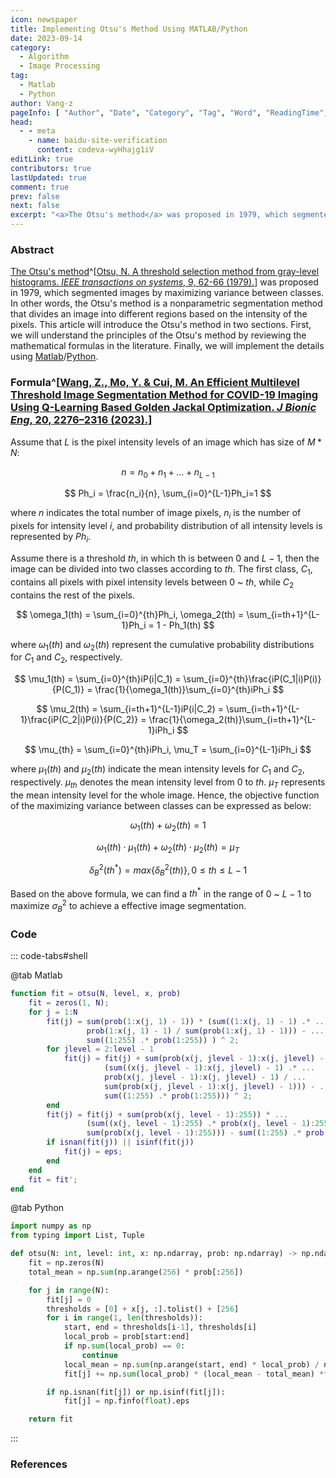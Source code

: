 ```yaml
---
icon: newspaper
title: Implementing Otsu's Method Using MATLAB/Python
date: 2023-09-14
category:
  - Algorithm
  - Image Processing
tag:
  - Matlab
  - Python
author: Vang-z
pageInfo: [ "Author", "Date", "Category", "Tag", "Word", "ReadingTime", "PageView" ]
head:
  - - meta
    - name: baidu-site-verification
      content: codeva-wyHhajg1iV
editLink: true
contributors: true
lastUpdated: true
comment: true
prev: false
next: false
excerpt: "<a>The Otsu's method</a> was proposed in 1979, which segmented images by maximizing variance between classes. In other words, <a>the Otsu's method</a> is a nonparametric segmentation method that divides an image into different regions based on the intensity of the pixels. This article will introduce <a>the Otsu's method</a> in two sections. First, we will understand the principles of <a>the Otsu's method</a> by reviewing the mathematical formulas in the literature. Finally, we will implement the details using <a>Matlab</a>/<a>Python</a>."
---
```


### Abstract

[The Otsu's method](https://cw.fel.cvut.cz/b201/_media/courses/a6m33bio/otsu.pdf)^[[Otsu, N. A threshold selection method from gray-level histograms. *IEEE transactions on systems*, 9, 62-66 (1979).](https://cw.fel.cvut.cz/b201/_media/courses/a6m33bio/otsu.pdf)] was proposed in 1979, which segmented images by maximizing variance between classes. In other words, <a>the Otsu's method</a> is a nonparametric segmentation method that divides an image into different regions based on the intensity of the pixels. This article will introduce <a>the Otsu's method</a> in two sections. First, we will understand the principles of <a>the Otsu's method</a> by reviewing the mathematical formulas in the literature. Finally, we will implement the details using [Matlab](https://matlab.mathworks.com)/[Python](https://python.org).

### Formula^[[Wang, Z., Mo, Y. & Cui, M. An Efficient Multilevel Threshold Image Segmentation Method for COVID-19 Imaging Using Q-Learning Based Golden Jackal Optimization. *J Bionic Eng*, 20, 2276–2316 (2023).](https://doi.org/10.1007/s42235-023-00391-5)]

Assume that $L$ is the pixel intensity levels of an image which has size of $M * N$:

$$
n = n_0 + n_1 + ... + n_{L-1}
$$

$$
Ph_i = \frac{n_i}{n}, \sum_{i=0}^{L-1}Ph_i=1
$$

where $n$ indicates the total number of image pixels, $n_i$ is the number of pixels for intensity level $i$, and probability distribution of all intensity levels is represented by $Ph_i$.

Assume there is a threshold $th$, in which th is between $0$ and $L-1$, then the image can be divided into two classes according to $th$. The first class, $C_1$, contains all pixels with pixel intensity levels between $0$ ~ $th$, while $C_2$ contains the rest of the pixels.

$$
\omega_1(th) = \sum_{i=0}^{th}Ph_i, \omega_2(th) = \sum_{i=th+1}^{L-1}Ph_i = 1 - Ph_1(th)
$$

where $\omega_1(th)$ and $\omega_2(th)$ represent the cumulative probability distributions for $C_1$ and $C_2$, respectively.

$$
\mu_1(th) = \sum_{i=0}^{th}iP(i|C_1) = \sum_{i=0}^{th}\frac{iP(C_1|i)P(i)}{P(C_1)} = \frac{1}{\omega_1(th)}\sum_{i=0}^{th}iPh_i
$$

$$
\mu_2(th) = \sum_{i=th+1}^{L-1}iP(i|C_2) = \sum_{i=th+1}^{L-1}\frac{iP(C_2|i)P(i)}{P(C_2)} = \frac{1}{\omega_2(th)}\sum_{i=th+1}^{L-1}iPh_i
$$

$$
\mu_{th} = \sum_{i=0}^{th}iPh_i, \mu_T = \sum_{i=0}^{L-1}iPh_i
$$

where $\mu_1(th)$ and $\mu_2(th)$ indicate the mean intensity levels for $C_1$ and $C_2$, respectively. $\mu_{th}$ denotes the mean intensity level from $0$ to $th$. $\mu_T$ represents the mean intensity level for the whole image. Hence, the objective function of the maximizing variance between classes can be expressed as below:

$$
\omega_1(th) + \omega_2(th) = 1
$$

$$
\omega_1(th) \cdot \mu_1(th) + \omega_2(th) \cdot \mu_2(th) = \mu_T
$$

$$
\delta_B^2(th^*) = max\{\delta_B^2(th)\}, 0 \leq th \leq L-1
$$

Based on the above formula, we can find a $th^*$ in the range of $0$ ~ $L-1$ to maximize $σ_B^2$ to achieve a effective image segmentation.

### Code

::: code-tabs#shell

@tab Matlab

```matlab
function fit = otsu(N, level, x, prob)
    fit = zeros(1, N);
    for j = 1:N
        fit(j) = sum(prob(1:x(j, 1) - 1)) * (sum((1:x(j, 1) - 1) .* ... 
                 prob(1:x(j, 1) - 1) / sum(prob(1:x(j, 1) - 1))) - ...
                 sum((1:255) .* prob(1:255)) ) ^ 2;
        for jlevel = 2:level - 1
            fit(j) = fit(j) + sum(prob(x(j, jlevel - 1):x(j, jlevel) - 1)) * ...
                     (sum((x(j, jlevel - 1):x(j, jlevel) - 1) .* ...
                     prob(x(j, jlevel - 1):x(j, jlevel) - 1) / ...
                     sum(prob(x(j, jlevel - 1):x(j, jlevel) - 1))) - ...
                     sum((1:255) .* prob(1:255))) ^ 2;
        end
        fit(j) = fit(j) + sum(prob(x(j, level - 1):255)) * ...
                 (sum((x(j, level - 1):255) .* prob(x(j, level - 1):255) / ...
                 sum(prob(x(j, level - 1):255))) - sum((1:255) .* prob(1:255))) ^ 2;
        if isnan(fit(j)) || isinf(fit(j))
            fit(j) = eps;
        end
    end
    fit = fit';
end

```

@tab Python

```python
import numpy as np
from typing import List, Tuple

def otsu(N: int, level: int, x: np.ndarray, prob: np.ndarray) -> np.ndarray:
    fit = np.zeros(N)
    total_mean = np.sum(np.arange(256) * prob[:256])

    for j in range(N):
        fit[j] = 0
        thresholds = [0] + x[j, :].tolist() + [256]
        for i in range(1, len(thresholds)):
            start, end = thresholds[i-1], thresholds[i]
            local_prob = prob[start:end]
            if np.sum(local_prob) == 0:
                continue
            local_mean = np.sum(np.arange(start, end) * local_prob) / np.sum(local_prob)
            fit[j] += np.sum(local_prob) * (local_mean - total_mean) ** 2

        if np.isnan(fit[j]) or np.isinf(fit[j]):
            fit[j] = np.finfo(float).eps

    return fit

```

:::

<Sponsor />

### References
